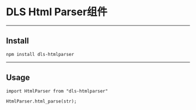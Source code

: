 # DLS Html Parser组件
---

## Install

`npm install dls-htmlparser`

---

## Usage

```
import HtmlParser from "dls-htmlparser"

HtmlParser.html_parse(str);

```
